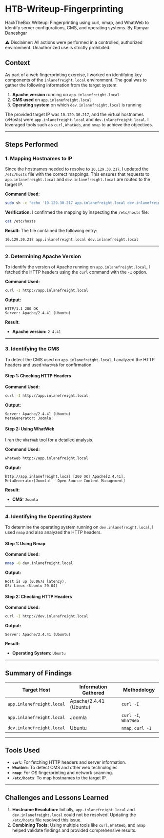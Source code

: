 # HTB-Writeup-Fingerprinting
HackTheBox Writeup: Fingerprinting using curl, nmap, and WhatWeb to identify server configurations, CMS, and operating systems.
By Ramyar Daneshgar 

⚠️ Disclaimer: All actions were performed in a controlled, authorized environment. Unauthorized use is strictly prohibited.

## **Context**
As part of a web fingerprinting exercise, I worked on identifying key components of the `inlanefreight.local` environment. The goal was to gather the following information from the target system:
1. **Apache version** running on `app.inlanefreight.local`
2. **CMS used** on `app.inlanefreight.local`
3. **Operating system** on which `dev.inlanefreight.local` is running

The provided target IP was `10.129.30.217`, and the virtual hostnames (vHosts) were `app.inlanefreight.local` and `dev.inlanefreight.local`. I leveraged tools such as `curl`, `WhatWeb`, and `nmap` to achieve the objectives.

---

## **Steps Performed**

### **1. Mapping Hostnames to IP**
Since the hostnames needed to resolve to `10.129.30.217`, I updated the `/etc/hosts` file with the correct mappings. This ensures that requests to `app.inlanefreight.local` and `dev.inlanefreight.local` are routed to the target IP.

**Command Used:**
```bash
sudo sh -c "echo '10.129.30.217 app.inlanefreight.local dev.inlanefreight.local' >> /etc/hosts"
```

**Verification:**
I confirmed the mapping by inspecting the `/etc/hosts` file:
```bash
cat /etc/hosts
```

**Result:**
The file contained the following entry:
```plaintext
10.129.30.217 app.inlanefreight.local dev.inlanefreight.local
```

---

### **2. Determining Apache Version**
To identify the version of Apache running on `app.inlanefreight.local`, I fetched the HTTP headers using the `curl` command with the `-I` option.

**Command Used:**
```bash
curl -I http://app.inlanefreight.local
```

**Output:**
```plaintext
HTTP/1.1 200 OK
Server: Apache/2.4.41 (Ubuntu)
```

**Result:**
- **Apache version:** `2.4.41`

---

### **3. Identifying the CMS**
To detect the CMS used on `app.inlanefreight.local`, I analyzed the HTTP headers and used `WhatWeb` for confirmation.

#### **Step 1: Checking HTTP Headers**
**Command Used:**
```bash
curl -I http://app.inlanefreight.local
```

**Output:**
```plaintext
Server: Apache/2.4.41 (Ubuntu)
MetaGenerator: Joomla!
```

#### **Step 2: Using WhatWeb**
I ran the `WhatWeb` tool for a detailed analysis.

**Command Used:**
```bash
whatweb http://app.inlanefreight.local
```

**Output:**
```plaintext
http://app.inlanefreight.local [200 OK] Apache[2.4.41], MetaGenerator[Joomla! - Open Source Content Management]
```

**Result:**
- **CMS:** `Joomla`

---

### **4. Identifying the Operating System**
To determine the operating system running on `dev.inlanefreight.local`, I used `nmap` and also analyzed the HTTP headers.

#### **Step 1: Using Nmap**
**Command Used:**
```bash
nmap -O dev.inlanefreight.local
```

**Output:**
```plaintext
Host is up (0.067s latency).
OS: Linux (Ubuntu 20.04)
```

#### **Step 2: Checking HTTP Headers**
**Command Used:**
```bash
curl -I http://dev.inlanefreight.local
```

**Output:**
```plaintext
Server: Apache/2.4.41 (Ubuntu)
```

**Result:**
- **Operating System:** `Ubuntu`

---

## **Summary of Findings**
| Target Host             | Information Gathered          | Methodology                 |
|-------------------------|-------------------------------|-----------------------------|
| `app.inlanefreight.local` | Apache/2.4.41 (Ubuntu)        | `curl -I`                   |
| `app.inlanefreight.local` | Joomla                       | `curl -I`, `WhatWeb`        |
| `dev.inlanefreight.local` | Ubuntu                       | `nmap`, `curl -I`           |

---

## **Tools Used**
- **`curl`**: For fetching HTTP headers and server information.
- **`WhatWeb`**: To detect CMS and other web technologies.
- **`nmap`**: For OS fingerprinting and network scanning.
- **`/etc/hosts`**: To map hostnames to the target IP.

---

## **Challenges and Lessons Learned**
1. **Hostname Resolution:** Initially, `app.inlanefreight.local` and `dev.inlanefreight.local` could not be resolved. Updating the `/etc/hosts` file resolved this issue.
2. **Combining Tools:** Using multiple tools like `curl`, `WhatWeb`, and `nmap` helped validate findings and provided comprehensive results.
